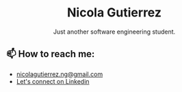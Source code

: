 <h1 align="center">Nicola Gutierrez</h1>

<p align="center"> Just another software engineering student. </p>

## 📫 How to reach me: 
- nicolagutierrez.ng@gmail.com
- [Let's connect on Linkedin](https://www.linkedin.com/in/nicola-gutierrez/)
